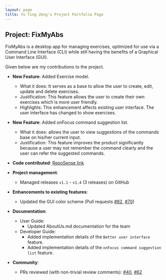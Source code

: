 ```yaml
---
layout: page
title: Yu Ting Zeng's Project Portfolio Page
---
```


## Project: FixMyAbs

FixMyAbs is a desktop app for managing exercises, optimized for use via a Command Line Interface (CLI) while still having the benefits of a Graphical User Interface (GUI).

Given below are my contributions to the project.
* **New Feature**: Added Exercise model.
  * What it does: It serves as a base to allow the user to create, edit, update and delete exercises.
  * Justification: This feature allows the user to create their own exercises which is more user friendly.
  * Highlights: This enhancement affects existing user interface. The user interface has changed to show exercises.
  
* **New Feature**: Added onFocus command suggestion list.
  * What it does: allows the user to view suggestions of the commands base on his/her current input.
  * Justification: This feature improves the product significantly because a user may not remember the command
   clearly and the user can refer the suggested commands.
   
* **Code contributed**: [RepoSense link](https://nus-cs2103-ay2021s1.github.io/tp-dashboard/#breakdown=true&search=&sort=groupTitle&sortWithin=title&since=2020-08-14&timeframe=commit&mergegroup=&groupSelect=groupByRepos&checkedFileTypes=docs~functional-code~test-code~other&tabOpen=true&tabType=authorship&zFR=false&tabAuthor=Jillzyt&tabRepo=AY2021S1-CS2103-F10-3%2Ftp%5Bmaster%5D&authorshipIsMergeGroup=false&authorshipFileTypes=docs~functional-code~test-code~other)

* **Project management**:
  * Managed releases `v1.1` - `v1.4` (3 releases) on GitHub

* **Enhancements to existing features**:
  * Updated the GUI color scheme (Pull requests [\#82](https://github.com/AY2021S1-CS2103-F10-3/tp/pull/82), [\#70](https://github.com/AY2021S1-CS2103-F10-3/tp/pull/70))

* **Documentation**:
  * User Guide:
    * Updated AboutUs.md documentation for the team
  * Developer Guide:
    * Added implementation details of the `Better user interface` feature.
    * Added implementation details of the `onFocus command suggestion list` feature.

* **Community**:
  * PRs reviewed (with non-trivial review comments): [\#40](https://github.com/AY2021S1-CS2103-F10-3/tp/pull/40
  ), [\#62](https://github.com/AY2021S1-CS2103-F10-3/tp/pull/62)
